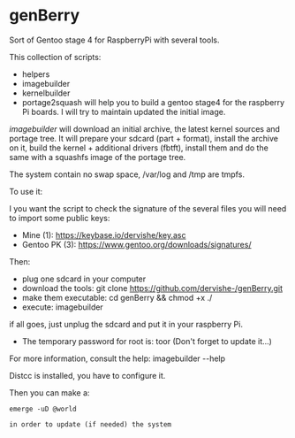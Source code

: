 # genBerry
Sort of Gentoo stage 4 for RaspberryPi with several tools.

This collection of scripts:
* helpers
* imagebuilder
* kernelbuilder
* portage2squash
will help you to build a gentoo stage4 for the raspberry Pi boards. I will try to maintain
updated the initial image.

*imagebuilder* will download an initial archive, the latest kernel sources and portage tree.
It will prepare your sdcard (part + format), install the archive on it, build the kernel + 
additional drivers (fbtft), install them and do the same with a squashfs image of the portage tree.

The system contain no swap space, /var/log and /tmp are tmpfs.

To use it:

I you want the script to check the signature of the several files you will need to import some public keys:
* Mine (1): https://keybase.io/dervishe/key.asc
* Gentoo PK (3): https://www.gentoo.org/downloads/signatures/

Then:

* plug one sdcard in your computer
* download the tools: git clone https://github.com/dervishe-/genBerry.git
* make them executable: cd genBerry && chmod +x ./
* execute: imagebuilder

if all goes, just unplug the sdcard and put it in your raspberry Pi.

* The temporary password for root is: toor  (Don't forget to update it...)

For more information, consult the help: imagebuilder --help


Distcc is installed, you have to configure it. 

Then you can make a:

	emerge -uD @world 

	in order to update (if needed) the system
